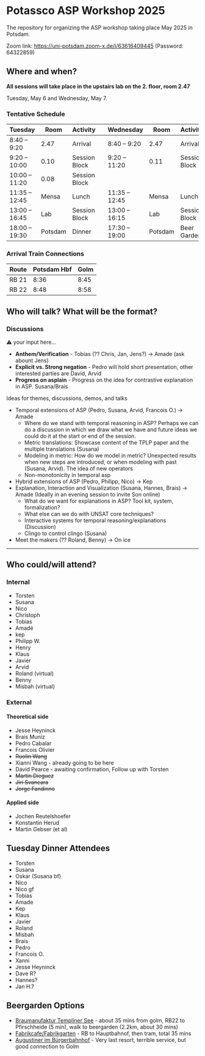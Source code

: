 # Potassco ASP Workshop 2025

The repository for organizing the ASP workshop taking place May 2025 in Potsdam.

Zoom link: https://uni-potsdam.zoom-x.de/j/63616409445 (Password: 64322859)

## Where and when?

**All sessions will take place in the upstairs lab on the 2. floor, room 2.47**

Tuesday, May 6 and Wednesday, May 7.

### Tentative Schedule

| Tuesday | Room | Activity | | Wednesday | Room | Activity |
| -- | -- | -- | -- | -- | -- | -- |
| 8:40 – 9:20 | 2.47 | Arrival | | 8:40 – 9:20 | 2.47 | Arrival |
| 9:20 – 10:00 | 0.10 | Session Block | | 9:20 – 11:20 | 0.11 | Session Block |
| 10:00 – 11:20 | 0.08 | Session Block |    | | | | |
| 11:35 – 12:45 | Mensa | Lunch | | 11:35 – 12:45 | Mensa | Lunch |
| 13:00 – 16:45 | Lab | Session Block | | 13:00 – 16:15 | Lab | Session Block |
| 18:00 – 19:30 | Potsdam | Dinner | | 17:30 – 19:00 | Potsdam | Beer Garden |

### Arrival Train Connections

| Route | Potsdam Hbf | Golm |
| -- | -- | -- |
| RB 21 | 8:36 | 8:45 |
| RB 22 | 8:48 | 8:58 |

## Who will talk? What will be the format?

### Discussions
⚠️ your input here...
* **Anthem/Verification** - Tobias (?? Chris, Jan, Jens?) -> Amade (ask abount Jens)
* **Explicit vs. Strong negation** - Pedro will hold short presentation, other interested parties are David, Arvid
* **Progress on asplain** - Progress on the idea for contrastive explanation in ASP. Susana/Brais


Ideas for themes, discussions, demos, and talks

- Temporal extensions of ASP (Pedro, Susana, Arvid, Francois O.) -> Amade
    - Where do we stand with temporal reasoning in ASP? Perhaps we can do a discussion in which we draw what we have and future ideas we could do it at the start or end of the session.
    - Metric translations: Showcase content of the TPLP paper and the multiple translations (Susana)
    - Modeling in metric: How do we model in metric? Unexpected results when new steps are introduced, or when modeling with past (Susana, Arvid). The idea of new operators
    - Non-monotonicity in temporal asp
- Hybrid extensions of ASP (Pedro, Philipp, Nico) -> Kep
- Explanation, Interaction and Visualization (Susana, Hannes, Brais) -> Amade (Ideally in an evening session to invite Son online)
    - What do we want for explanations in ASP? Tool kit, system, formalization?
    - What else can we do with UNSAT core techniques?
    - Interactive systems for temporal reasoning/explanations (Discussion)
    - Clingo to control clingo (Susana)
- Meet the makers (?? Roland, Benny)  -> On ice


---

## Who could/will attend?

### Internal
* Torsten
* Susana
* Nico
* Christoph
* Tobias
* Amadé
* kep
* Philipp W.
* Henry
* Klaus
* Javier
* Arvid
* Roland (virtual)
* Benny
* Misbah (virtual)

### External
#### Theoretical side
* Jesse Heyninck
* Brais Muniz
* Pedro Cabalar
* Francois Olivier
* ~~Ruolin Wang~~
* Xianni Wang - already going to be here
* David Pearce - awaiting confirmation, Follow up with Torsten
* ~~Martin Dieguez~~
* ~~Jiri Svancara~~
* ~~Jorge Fandinno~~

#### Applied side
* Jochen Reutelshoefer
* Konstantin Herud
* Martin Gebser (et al)

## Tuesday Dinner Attendees

* Torsten
* Susana
* Oskar (Susana bf)
* Nico
* Nico gf
* Tobias
* Amade
* Kep
* Klaus
* Javier
* Roland
* Misbah
* Brais
* Pedro
* Francois O.
* Xanni
* Jesse Heyninck
* Dave R?
* Hannes?
* Jan H.?

## Beergarden Options

* [Braumanufaktur Templiner See](https://maps.app.goo.gl/H9x2CV3g6SEnuYLs8) - about 35 mins from golm, RB22 to Pfirschheide (5 min), walk to beergarden (2.2km, about 30 mins)
* [Fabrikcafe/Fabrikgarten](https://maps.app.goo.gl/3wY7YGtZMQ8uiQA89) - RB to Hauptbahnof, then tram, total 35 mins
* [Augustiner im Bürgerbahnhof](https://maps.app.goo.gl/G1tFKjYpfy5W4LXF8) - Very last resort, terrible service, but good connection to Golm

